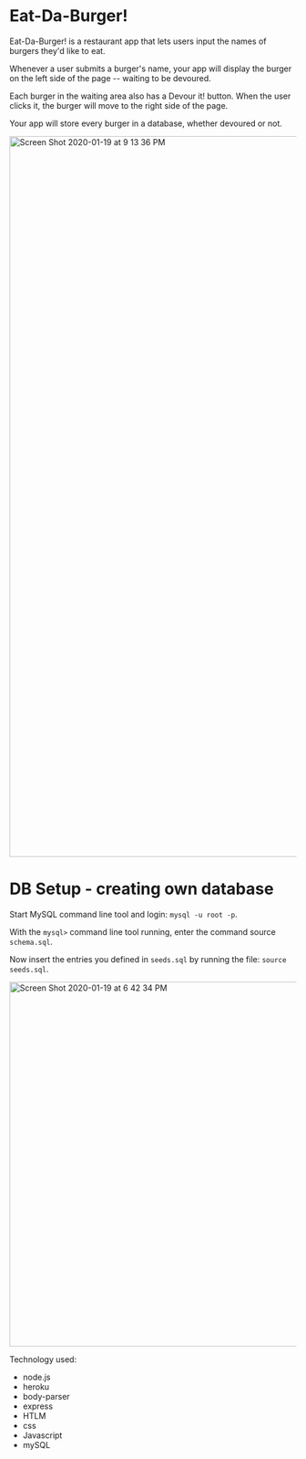 # Eat-Da-Burger!
Eat-Da-Burger! is a restaurant app that lets users input the names of burgers they'd like to eat.


Whenever a user submits a burger's name, your app will display the burger on the left side of the page -- waiting to be devoured.

Each burger in the waiting area also has a Devour it! button. When the user clicks it, the burger will move to the right side of the page.

Your app will store every burger in a database, whether devoured or not.

<img width="1263" alt="Screen Shot 2020-01-19 at 9 13 36 PM" src="https://user-images.githubusercontent.com/42060484/72700914-4b72a780-3b02-11ea-9684-4b790442f390.png">

# DB Setup - creating own database #

Start MySQL command line tool and login: `mysql -u root -p`.

With the `mysql>` command line tool running, enter the command source `schema.sql`. 

Now insert the entries you defined in `seeds.sql` by running the file: `source seeds.sql`.

<img width="639" alt="Screen Shot 2020-01-19 at 6 42 34 PM" src="https://user-images.githubusercontent.com/42060484/72700891-34cc5080-3b02-11ea-9c3c-fd0ca0987ad2.png">


Technology used:
* node.js
* heroku
* body-parser 
* express
* HTLM
* css
* Javascript
* mySQL
